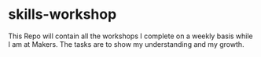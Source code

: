 # skills-workshop

This Repo will contain all the workshops I complete on a weekly basis while I am at Makers.
The tasks are to show my understanding and my growth.
